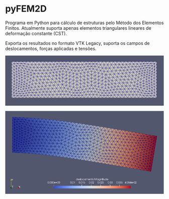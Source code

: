 # pyFEM2D

Programa em Python para cálculo de estruturas pelo Método dos Elementos Finitos.
Atualmente suporta apenas elementos triangulares lineares de deformação constante (CST).

Exporta os resultados no formato VTK Legacy, suporta os campos de deslocamentos, forças aplicadas e tensões.

![Malha de Exemplo](imgs/malha.png)

![Campo de Deslocamentos](imgs/desloc.png)
